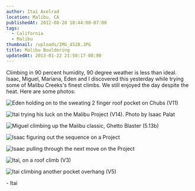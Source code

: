 ```yaml
---
author: Itai Axelrad
location: Malibu, CA
publishedAt: 2012-08-20 10:44:00-07:00
tags:
  - California
  - Malibu
thumbnail: /uploads/IMG_4528.JPG
title: Malibu Bouldering
updatedAt: 2013-01-22 21:50:17-08:00
---
```


Climbing in 90 percent humidity, 90 degree weather is less than ideal. Isaac, Miguel, Mariana, Eden and I discovered this yesterday while trying some of Malibu Creeks's finest climbs. We still enjoyed the day despite the heat. Here are some photos:

![Eden holding on to the sweating 2 finger roof pocket on Chubs (V11)](/uploads/IMG_4528.JPG)

![Itai trying his luck on the Malibu Project (V14). Photo by Isaac Palat](/uploads/IMG_4514.jpg)

![Miguel climbing up the Malibu classic, Ghetto Blaster (5.13b)](/uploads/IMG_4544.jpg)

![Isaac figuring out the sequence on a Project](/uploads/IMG_4561.jpg)

![Isaac pulling through the next move on the Project](/uploads/IMG_4572.jpg)

![Itai, on a roof climb (V3)](/uploads/IMG_4585.JPG)

![Itai climbing another pocket overhang (V5)](/uploads/IMG_4611.jpg)

\- Itai
